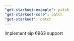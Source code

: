 ```yaml
---
"get-starknet-example": patch
"get-starknet-core": patch
"get-starknet": patch
---
```


Implement eip 6963 support

